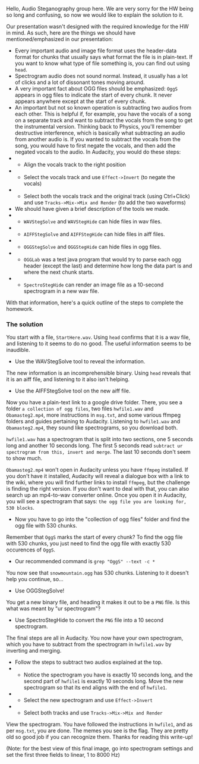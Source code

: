 Hello, Audio Steganography group here. We are very sorry for the HW being so long and confusing, so now we would like to explain the solution to it.

Our presentation wasn't designed with the required knowledge for the HW in mind. As such, here are the things we should have mentioned/emphasized in our presentation:

- Every important audio and image file format uses the header-data format for chunks that usually says what format the file is in plain-text. If you want to know what type of file something is, you can find out using `head`.
- Spectrogram audio does not sound normal. Instead, it usually has a lot of clicks and a lot of dissonant tones moving around.
- A very important fact about OGG files should be emphasized: `OggS` appears in ogg files to indicate the start of every chunk. It never appears anywhere except at the start of every chunk.
- An important but not so known operation is subtracting two audios from each other. This is helpful if, for example, you have the vocals of a song on a separate track and want to subtract the vocals from the song to get the instrumental version. Thinking back to Physics, you'll remember destructive interference, which is basically what subtracting an audio from another audio is. If you wanted to subtract the vocals from the song, you would have to first negate the vocals, and then add the negated vocals to the audio. In Audacity, you would do these steps:
- - Align the vocals track to the right position
- - Select the vocals track and use `Effect->Invert` (to negate the vocals)
- - Select both the vocals track and the original track (using Ctrl+Click) and use `Tracks->Mix->Mix and Render` (to add the two waveforms)
- We should have given a brief description of the tools we made.
- - `WAVStegSolve` and `WAVStegHide` can hide files in wav files.
- - `AIFFStegSolve` and `AIFFStegHide` can hide files in aiff files. 
- - `OGGStegSolve` and `OGGStegHide` can hide files in ogg files.
- - `OGGLab` was a test java program that would try to parse each ogg header (except the last) and determine how long the data part is and where the next chunk starts.
- - `SpectroStegHide` can render an image file as a 10-second spectrogram in a new wav file.

With that information, here's a quick outline of the steps to complete the homework.

### The solution

You start with a file, `StartHere.wav`. Using `head` confirms that it is a wav file, and listening to it seems to do no good. The useful information seems to be inaudible.

- Use the WAVStegSolve tool to reveal the information.

The new information is an incomprehensible binary. Using `head` reveals that it is an aiff file, and listening to it also isn't helping.

- Use the AIFFStegSolve tool on the new aiff file.

Now you have a plain-text link to a google drive folder. There, you see a folder `a collection of ogg files`, two files `hwfile1.wav` and `Obamasteg2.mp4`, more instructions in `msg.txt`, and some various ffmpeg folders and guides pertaining to Audacity. Listening to `hwfile1.wav` and `Obamasteg2.mp4`, they sound like spectrograms, so you download both. 

`hwfile1.wav` has a spectrogram that is split into two sections, one 5 seconds long and another 10 seconds long. The first 5 seconds read `subtract ur spectrogram from this, invert and merge`. The last 10 seconds don't seem to show much.

`Obamasteg2.mp4` won't open in Audacity unless you have `ffmpeg` installed. If you don't have it installed, Audacity will reveal a dialogue box with a link to the wiki, where you will find further links to install `ffmpeg`, but the challenge is finding the right version. If you don't want to deal with that, you can also search up an mp4-to-wav converter online. Once you open it in Audacity, you will see a spectrogram that says: `the ogg file you are looking for, 530 blocks`.

- Now you have to go into the "collection of ogg files" folder and find the ogg file with 530 chunks.

Remember that `OggS` marks the start of every chunk? To find the ogg file with 530 chunks, you just need to find the ogg file with exactly 530 occurences of `OggS`.

- Our recommended command is `grep "OggS" --text -c *`

You now see that `snowmountain.ogg` has 530 chunks. Listening to it doesn't help you continue, so...

- Use OGGStegSolve!

You get a new binary file, and heading it makes it out to be a `PNG` file. Is this what was meant by "ur spectrogram"?

- Use SpectroStegHide to convert the `PNG` file into a 10 second spectrogram.

The final steps are all in Audacity. You now have your own spectrogram, which you have to subtract from the spectrogram in `hwfile1.wav` by inverting and merging.

- Follow the steps to subtract two audios explained at the top.
- - Notice the spectrogram you have is exactly 10 seconds long, and the second part of `hwfile1` is exactly 10 seconds long. Move the new spectrogram so that its end aligns with the end of `hwfile1`.
- - Select the new spectrogram and use `Effect->Invert`
- - Select both tracks and use `Tracks->Mix->Mix and Render`

View the spectrogram. You have followed the instructions in `hwfile1`, and as per `msg.txt`, you are done. The memes you see is the flag. They are pretty old so good job if you can recognize them. Thanks for reading this write-up!

(Note: for the best view of this final image, go into spectrogram settings and set the first three fields to linear, 1 to 8000 Hz)
